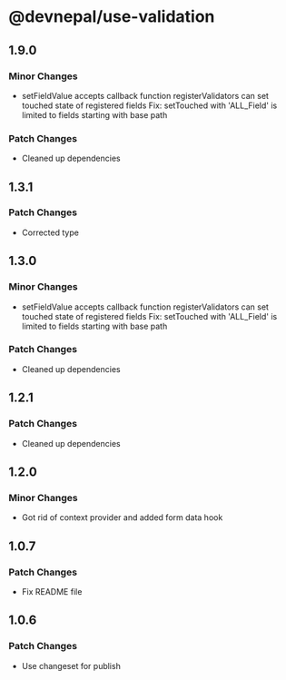 # @devnepal/use-validation

## 1.9.0

### Minor Changes

- setFieldValue accepts callback function
  registerValidators can set touched state of registered fields
  Fix: setTouched with 'ALL_Field' is limited to fields starting with base path

### Patch Changes

- Cleaned up dependencies

## 1.3.1

### Patch Changes

- Corrected type

## 1.3.0

### Minor Changes

- setFieldValue accepts callback function
  registerValidators can set touched state of registered fields
  Fix: setTouched with 'ALL_Field' is limited to fields starting with base path

### Patch Changes

- Cleaned up dependencies

## 1.2.1

### Patch Changes

- Cleaned up dependencies

## 1.2.0

### Minor Changes

- Got rid of context provider and added form data hook

## 1.0.7

### Patch Changes

- Fix README file

## 1.0.6

### Patch Changes

- Use changeset for publish

